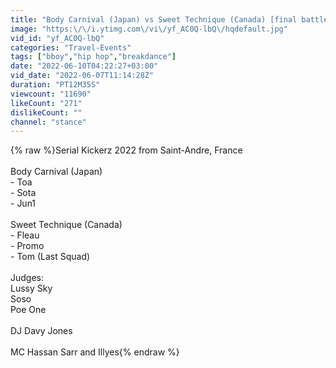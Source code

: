 ```yaml
---
title: "Body Carnival (Japan) vs Sweet Technique (Canada) [final battle] \/\/ stance \/\/ SERIAL KICKERZ 2022"
image: "https:\/\/i.ytimg.com\/vi\/yf_AC0Q-lbQ\/hqdefault.jpg"
vid_id: "yf_AC0Q-lbQ"
categories: "Travel-Events"
tags: ["bboy","hip hop","breakdance"]
date: "2022-06-10T04:22:27+03:00"
vid_date: "2022-06-07T11:14:28Z"
duration: "PT12M35S"
viewcount: "11690"
likeCount: "271"
dislikeCount: ""
channel: "stance"
---
```

{% raw %}Serial Kickerz 2022 from Saint-Andre, France<br /><br />Body Carnival (Japan)<br />- Toa<br />- Sota<br />- Jun1<br /><br />Sweet Technique (Canada)<br />- Fleau<br />- Promo<br />- Tom (Last Squad)<br /><br />Judges:<br />Lussy Sky<br />Soso<br />Poe One<br /><br />DJ Davy Jones<br /><br />MC Hassan Sarr and Illyes{% endraw %}
